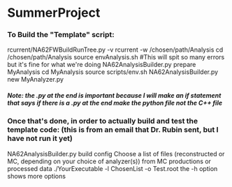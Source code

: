 # SummerProject

### To Build the "Template" script:

rcurrent/NA62FWBuildRunTree.py -v rcurrent -w /chosen/path/Analysis
cd /chosen/path/Analysis
source envAnalysis.sh #This will spit so many errors but it's fine for what we're doing
NA62AnalysisBuilder.py prepare MyAnalysis
cd MyAnalysis
source scripts/env.sh
NA62AnalysisBuilder.py new MyAnalyzer.py 
##### Note: the .py at the end is important because I will make an if statement that says if there is a .py at the end make the python file not the C++ file

### Once that's done, in order to actually build and test the template code: (this is from an email that Dr. Rubin sent, but I have not run it yet)
NA62AnalysisBuilder.py build config
Choose a list of files (reconstructed or MC, depending on your choice of analyzer(s)) from MC productions or processed data
./YourExecutable -l ChosenList -o Test.root
the -h option shows more options
